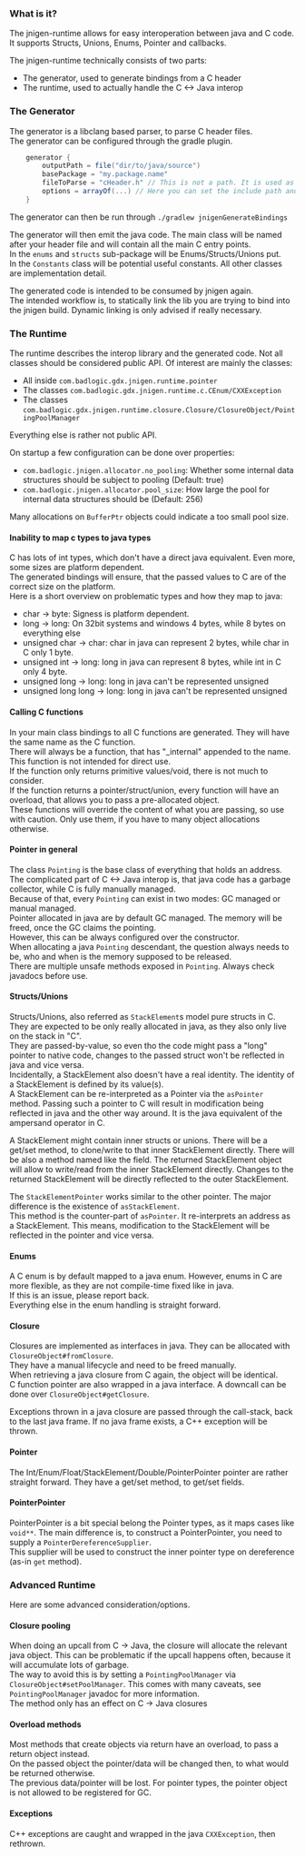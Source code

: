 ### What is it?
The jnigen-runtime allows for easy interoperation between java and C code.  
It supports Structs, Unions, Enums, Pointer and callbacks.  

The jnigen-runtime technically consists of two parts:
- The generator, used to generate bindings from a C header
- The runtime, used to actually handle the C <-> Java interop

### The Generator
The generator is a libclang based parser, to parse C header files.  
The generator can be configured through the gradle plugin.  
```groovy
    generator {
        outputPath = file("dir/to/java/source")
        basePackage = "my.package.name"
        fileToParse = "cHeader.h" // This is not a path. It is used as an include statement like `#include "cHeader.h"` 
        options = arrayOf(...) // Here you can set the include path and all the other flags that should be passed to clang
    }
```
The generator can then be run through `./gradlew jnigenGenerateBindings`

The generator will then emit the java code. The main class will be named after your header file and will contain all the main C entry points.   
In the `enums` and `structs` sub-package will be Enums/Structs/Unions put.  
In the `Constants` class will be potential useful constants. All other classes are implementation detail.

The generated code is intended to be consumed by jnigen again.  
The intended workflow is, to statically link the lib you are trying to bind into the jnigen build. Dynamic linking is only advised if really necessary.  

### The Runtime
The runtime describes the interop library and the generated code.
Not all classes should be considered public API. Of interest are mainly the classes:
- All inside `com.badlogic.gdx.jnigen.runtime.pointer`
- The classes `com.badlogic.gdx.jnigen.runtime.c.CEnum/CXXException`
- The classes `com.badlogic.gdx.jnigen.runtime.closure.Closure/ClosureObject/PointingPoolManager`

Everything else is rather not public API.

On startup a few configuration can be done over properties:
- `com.badlogic.jnigen.allocator.no_pooling`: Whether some internal data structures should be subject to pooling (Default: true)
- `com.badlogic.jnigen.allocator.pool_size`: How large the pool for internal data structures should be (Default: 256)

Many allocations on `BufferPtr` objects could indicate a too small pool size.

#### Inability to map c types to java types
C has lots of int types, which don't have a direct java equivalent. Even more, some sizes are platform dependent.  
The generated bindings will ensure, that the passed values to C are of the correct size on the platform.  
Here is a short overview on problematic types and how they map to java:
- char -> byte: Signess is platform dependent.
- long -> long: On 32bit systems and windows 4 bytes, while 8 bytes on everything else
- unsigned char -> char: char in java can represent 2 bytes, while char in C only 1 byte.
- unsigned int -> long: long in java can represent 8 bytes, while int in C only 4 byte.
- unsigned long -> long: long in java can't be represented unsigned
- unsigned long long -> long: long in java can't be represented unsigned

#### Calling C functions
In your main class bindings to all C functions are generated. They will have the same name as the C function.  
There will always be a function, that has "_internal" appended to the name. This function is not intended for direct use.  
If the function only returns primitive values/void, there is not much to consider.  
If the function returns a pointer/struct/union, every function will have an overload, that allows you to pass a pre-allocated object.  
These functions will override the content of what you are passing, so use with caution. Only use them, if you have to many object allocations otherwise.

#### Pointer in general
The class `Pointing` is the base class of everything that holds an address.  
The complicated part of C <-> Java interop is, that java code has a garbage collector, while C is fully manually managed.  
Because of that, every `Pointing` can exist in two modes: GC managed or manual managed.  
Pointer allocated in java are by default GC managed. The memory will be freed, once the GC claims the pointing.  
However, this can be always configured over the constructor.  
When allocating a java `Pointing` descendant, the question always needs to be, who and when is the memory supposed to be released.  
There are multiple unsafe methods exposed in `Pointing`. Always check javadocs before use.

#### Structs/Unions
Structs/Unions, also referred as `StackElement`s model pure structs in C.  
They are expected to be only really allocated in java, as they also only live on the stack in "C".  
They are passed-by-value, so even tho the code might pass a "long" pointer to native code, changes to the passed struct won't be reflected in java and vice versa.  
Incidentally, a StackElement also doesn't have a real identity. The identity of a StackElement is defined by its value(s).  
A StackElement can be re-interpreted as a Pointer via the `asPointer` method. Passing such a pointer to C will result in modification being reflected in java and the other way around. It is the java equivalent of the ampersand operator in C.    

A StackElement might contain inner structs or unions. There will be a get/set method, to clone/write to that inner StackElement directly. There will be also a method named like the field. The returned StackElement object will allow to write/read from the inner StackElement directly. Changes to the returned StackElement will be directly reflected to the outer StackElement.

The `StackElementPointer` works similar to the other pointer. The major difference is the existence of `asStackElement`.  
This method is the counter-part of `asPointer`. It re-interprets an address as a StackElement. This means, modification to the StackElement will be reflected in the pointer and vice versa.

#### Enums
A C enum is by default mapped to a java enum. However, enums in C are more flexible, as they are not compile-time fixed like in java.  
If this is an issue, please report back.  
Everything else in the enum handling is straight forward.  

#### Closure
Closures are implemented as interfaces in java. They can be allocated with `ClosureObject#fromClosure`.  
They have a manual lifecycle and need to be freed manually.  
When retrieving a java closure from C again, the object will be identical.  
C function pointer are also wrapped in a java interface. A downcall can be done over `ClosureObject#getClosure`.  

Exceptions thrown in a java closure are passed through the call-stack, back to the last java frame. If no java frame exists, a C++ exception will be thrown.

#### Pointer
The Int/Enum/Float/StackElement/Double/PointerPointer pointer are rather straight forward. They have a get/set method, to get/set fields.

#### PointerPointer
PointerPointer is a bit special belong the Pointer types, as it maps cases like `void**`. The main difference is, to construct a PointerPointer, you need to supply a `PointerDereferenceSupplier`.  
This supplier will be used to construct the inner pointer type on dereference (as-in `get` method).

### Advanced Runtime
Here are some advanced consideration/options.

#### Closure pooling
When doing an upcall from C -> Java, the closure will allocate the relevant java object. This can be problematic if the upcall happens often, because it will accumulate lots of garbage.  
The way to avoid this is by setting a `PointingPoolManager` via `ClosureObject#setPoolManager`. This comes with many caveats, see `PointingPoolManager` javadoc for more information.  
The method only has an effect on C -> Java closures

#### Overload methods
Most methods that create objects via return have an overload, to pass a return object instead.  
On the passed object the pointer/data will be changed then, to what would be returned otherwise.  
The previous data/pointer will be lost. For pointer types, the pointer object is not allowed to be registered for GC.

#### Exceptions
C++ exceptions are caught and wrapped in the java `CXXException`, then rethrown.